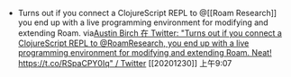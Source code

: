 - Turns out if you connect a ClojureScript REPL to 
@[[Roam Research]] you end up with a live programming environment for modifying and extending Roam. 
via[Austin Birch 在 Twitter: "Turns out if you connect a ClojureScript REPL to @RoamResearch, you end up with a live programming environment for modifying and extending Roam. Neat! https://t.co/RSpaCPY0Iq" / Twitter](https://twitter.com/austinbirch/status/1330204158876659713)
[[20201230]] 上午9:07
